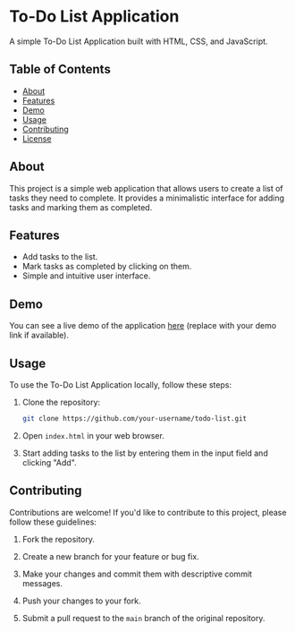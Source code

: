 # To-Do List Application

A simple To-Do List Application built with HTML, CSS, and JavaScript.

## Table of Contents

- [About](#about)
- [Features](#features)
- [Demo](#demo)
- [Usage](#usage)
- [Contributing](#contributing)
- [License](#license)

## About

This project is a simple web application that allows users to create a list of tasks they need to complete. It provides a minimalistic interface for adding tasks and marking them as completed.

## Features

- Add tasks to the list.
- Mark tasks as completed by clicking on them.
- Simple and intuitive user interface.

## Demo

You can see a live demo of the application [here](#) (replace with your demo link if available).

## Usage

To use the To-Do List Application locally, follow these steps:

1. Clone the repository:

   ```bash
   git clone https://github.com/your-username/todo-list.git
   ```

2. Open `index.html` in your web browser.

3. Start adding tasks to the list by entering them in the input field and clicking "Add".

## Contributing

Contributions are welcome! If you'd like to contribute to this project, please follow these guidelines:

1. Fork the repository.

2. Create a new branch for your feature or bug fix.

3. Make your changes and commit them with descriptive commit messages.

4. Push your changes to your fork.

5. Submit a pull request to the `main` branch of the original repository.
